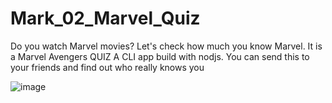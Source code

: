 # Mark_02_Marvel_Quiz
Do you watch Marvel movies?  Let's check how much you know Marvel. It is a Marvel Avengers QUIZ
A CLI app build with nodjs. You can send this to your friends and find out who really knows you

![image](https://user-images.githubusercontent.com/108724393/193406181-95608de9-d36b-4b9f-ae58-b753785f1910.png)
